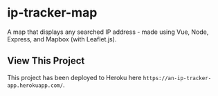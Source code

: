 # ip-tracker-map
A map that displays any searched IP address - made using Vue, Node, Express, and Mapbox (with Leaflet.js).

## View This Project
This project has been deployed to Heroku here `https://an-ip-tracker-app.herokuapp.com/`.
